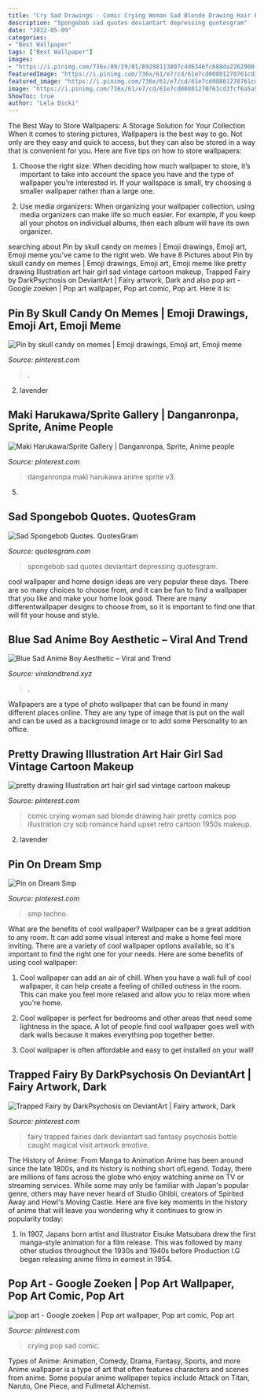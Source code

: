 ```yaml
---
title: "Cry Sad Drawings - Comic Crying Woman Sad Blonde Drawing Hair Pretty Comics Pop Illustration Cry Sob Romance Hand Upset Retro Cartoon 1950s Makeup"
description: "Spongebob sad quotes deviantart depressing quotesgram"
date: "2022-05-09"
categories:
- "Best Wallpaper"
tags: ["Best Wallpaper"]
images:
- "https://i.pinimg.com/736x/89/29/81/89298113807c4d6346fc688da2262900--sad-fairy-fairy-art.jpg"
featuredImage: "https://i.pinimg.com/736x/61/e7/cd/61e7cd00801270761cd3fcf6a5a9a495--crying-girl-sad-girl.jpg"
featured_image: "https://i.pinimg.com/736x/61/e7/cd/61e7cd00801270761cd3fcf6a5a9a495--crying-girl-sad-girl.jpg"
image: "https://i.pinimg.com/736x/61/e7/cd/61e7cd00801270761cd3fcf6a5a9a495--crying-girl-sad-girl.jpg"
ShowToc: true
author: "Lela Dicki"
---
```



The Best Way to Store Wallpapers: A Storage Solution for Your Collection
When it comes to storing pictures, Wallpapers is the best way to go. Not only are they easy and quick to access, but they can also be stored in a way that is convenient for you. Here are five tips on how to store wallpapers:
1) Choose the right size: When deciding how much wallpaper to store, it’s important to take into account the space you have and the type of wallpaper you’re interested in. If your wallspace is small, try choosing a smaller wallpaper rather than a large one.

2) Use media organizers: When organizing your wallpaper collection, using media organizers can make life so much easier. For example, if you keep all your photos on individual albums, then each album will have its own organizer.

	

		
searching about Pin by skull candy on memes | Emoji drawings, Emoji art, Emoji meme you've came to the right web. We have 8 Pictures about Pin by skull candy on memes | Emoji drawings, Emoji art, Emoji meme like pretty drawing Illustration art hair girl sad vintage cartoon makeup, Trapped Fairy by DarkPsychosis on DeviantArt | Fairy artwork, Dark and also pop art - Google zoeken | Pop art wallpaper, Pop art comic, Pop art. Here it is:
		
    
## Pin By Skull Candy On Memes | Emoji Drawings, Emoji Art, Emoji Meme

<img loading=lazy src="https://i.pinimg.com/736x/d8/63/df/d863df53017387e167c059b9707c2a34.jpg" onerror="this.onerror=null;this.src='https://tse1.mm.bing.net/th?id=OIP.5n2ROOKgrKfGiHypCbGC8QHaHP&amp;pid=15.1';" alt="Pin by skull candy on memes | Emoji drawings, Emoji art, Emoji meme">

_Source: pinterest.com_

>. 

	

2. lavender 

    
## Maki Harukawa/Sprite Gallery | Danganronpa, Sprite, Anime People

<img loading=lazy src="https://i.pinimg.com/736x/63/45/35/634535dd708ed210c35f18c16018effd.jpg" onerror="this.onerror=null;this.src='https://tse4.mm.bing.net/th?id=OIP.FGtkFhP4tn3LrFekC1nkuQHaLe&amp;pid=15.1';" alt="Maki Harukawa/Sprite Gallery | Danganronpa, Sprite, Anime people">

_Source: pinterest.com_

>danganronpa maki harukawa anime sprite v3. 

	

5.

    
## Sad Spongebob Quotes. QuotesGram

<img loading=lazy src="https://cdn.quotesgram.com/img/24/53/34235750-sad_spongebob_2_by_wakahama-d3gbhsb.png" onerror="this.onerror=null;this.src='https://tse4.mm.bing.net/th?id=OIP.HoZU_HbIixcU5_1976Xs8AHaKL&amp;pid=15.1';" alt="Sad Spongebob Quotes. QuotesGram">

_Source: quotesgram.com_

>spongebob sad quotes deviantart depressing quotesgram. 

	

cool wallpaper and home design ideas are very popular these days. There are so many choices to choose from, and it can be fun to find a wallpaper that you like and make your home look good. There are many differentwallpaper designs to choose from, so it is important to find one that will fit your house and style.

    
## Blue Sad Anime Boy Aesthetic – Viral And Trend

<img loading=lazy src="https://i.pinimg.com/736x/9e/5b/f2/9e5bf200d502f53bf207f637dcd5583f.jpg" onerror="this.onerror=null;this.src='https://tse3.mm.bing.net/th?id=OIP.PSPbelzjWe5Sd-LLDVqBWwHaKl&amp;pid=15.1';" alt="Blue Sad Anime Boy Aesthetic – Viral and Trend">

_Source: viralandtrend.xyz_

>. 

	



Wallpapers are a type of photo wallpaper that can be found in many different places online. They are any type of image that is put on the wall and can be used as a background image or to add some Personality to an office.

    
## Pretty Drawing Illustration Art Hair Girl Sad Vintage Cartoon Makeup

<img loading=lazy src="https://s-media-cache-ak0.pinimg.com/736x/2e/0b/83/2e0b83f8acc86b9223709e5fb0d05a4e.jpg" onerror="this.onerror=null;this.src='https://tse3.mm.bing.net/th?id=OIP.tUcF7Q-7YTd0P7Rkz2nbrwHaK0&amp;pid=15.1';" alt="pretty drawing Illustration art hair girl sad vintage cartoon makeup">

_Source: pinterest.com_

>comic crying woman sad blonde drawing hair pretty comics pop illustration cry sob romance hand upset retro cartoon 1950s makeup. 

	

2. lavender 

    
## Pin On Dream Smp

<img loading=lazy src="https://i.pinimg.com/736x/e7/e0/7a/e7e07a62f86c0f0fd18825afd8766ed0.jpg" onerror="this.onerror=null;this.src='https://tse1.mm.bing.net/th?id=OIP.hFYVYHEWBcD2-nfj3mbbVQHaJ-&amp;pid=15.1';" alt="Pin on Dream Smp">

_Source: pinterest.com_

>smp techno. 

	

What are the benefits of cool wallpaper?
Wallpaper can be a great addition to any room. It can add some visual interest and make a home feel more inviting. There are a variety of cool wallpaper options available, so it's important to find the right one for your needs. Here are some benefits of using cool wallpaper: 
1. Cool wallpaper can add an air of chill. When you have a wall full of cool wallpaper, it can help create a feeling of chilled outness in the room. This can make you feel more relaxed and allow you to relax more when you're home. 

2. Cool wallpaper is perfect for bedrooms and other areas that need some lightness in the space. A lot of people find cool wallpaper goes well with dark walls because it makes everything pop together better. 

3. Cool wallpaper is often affordable and easy to get installed on your wall!

    
## Trapped Fairy By DarkPsychosis On DeviantArt | Fairy Artwork, Dark

<img loading=lazy src="https://i.pinimg.com/736x/89/29/81/89298113807c4d6346fc688da2262900--sad-fairy-fairy-art.jpg" onerror="this.onerror=null;this.src='https://tse3.mm.bing.net/th?id=OIP.bzdTdgkpFYktCIddkl_d7wHaKe&amp;pid=15.1';" alt="Trapped Fairy by DarkPsychosis on DeviantArt | Fairy artwork, Dark">

_Source: pinterest.com_

>fairy trapped fairies dark deviantart sad fantasy psychosis bottle caught magical visit artwork emotive. 

	

The History of Anime: From Manga to Animation
Anime has been around since the late 1800s, and its history is nothing short ofLegend. Today, there are millions of fans across the globe who enjoy watching anime on TV or streaming services. While some may only be familiar with Japan's popular genre, others may have never heard of Studio Ghibli, creators of Spirited Away and Howl's Moving Castle. Here are five key moments in the history of anime that will leave you wondering why it continues to grow in popularity today:
1) In 1907, Japans born artist and illustrator Eisuke Matsubara drew the first manga-style animation for a film release. This was followed by many other studios throughout the 1930s and 1940s before Production I.G began releasing anime films in earnest in 1954.

    
## Pop Art - Google Zoeken | Pop Art Wallpaper, Pop Art Comic, Pop Art

<img loading=lazy src="https://i.pinimg.com/736x/61/e7/cd/61e7cd00801270761cd3fcf6a5a9a495--crying-girl-sad-girl.jpg" onerror="this.onerror=null;this.src='https://tse3.mm.bing.net/th?id=OIP.3tXMxW0g32hXPI3uEzlXrQHaNK&amp;pid=15.1';" alt="pop art - Google zoeken | Pop art wallpaper, Pop art comic, Pop art">

_Source: pinterest.com_

>crying pop sad comic. 

	

Types of Anime: Animation, Comedy, Drama, Fantasy, Sports, and more
Anime wallpaper is a type of art that often features characters and scenes from anime. Some popular anime wallpaper topics include Attack on Titan, Naruto, One Piece, and Fullmetal Alchemist.

